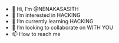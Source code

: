 - 👋 Hi, I’m @NENAKASASITH
- 👀 I’m interested in HACKING
- 🌱 I’m currently learning HACKING
- 💞️ I’m looking to collaborate on WITH YOU
- 📫 How to reach me 

<!---
NENAKASASITH/NENAKASASITH is a ✨ special ✨ repository because its `NENAKA.md` (this file) appears on your GitHub profile.
You can click the Preview link to take a look at your changes.
--->
